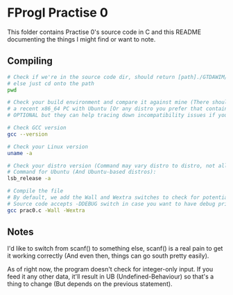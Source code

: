# FProgI Practise 0

This folder contains Practise 0's source code in C and this README documenting the things I might find or want to note.

## Compiling

```bash
# Check if we're in the source code dir, should return [path]./GTDAWIM/FProgI/PR0
# else just cd onto the path
pwd

# Check your build environment and compare it against mine (There should not be problems if yo're using
# a recent x86_64 PC with Ubuntu [Or any distro you prefer that contains GNUs C Compiler]), next steps are
# OPTIONAL but they can help tracing down incompatibility issues if you can't compile the code succesfully

# Check GCC version
gcc --version

# Check your Linux version
uname -a

# Check your distro version (Command may vary distro to distro, not all are based-off Debian!)
# Command for Ubuntu (And Ubuntu-based distros):
lsb_release -a

# Compile the file
# By default, we add the Wall and Wextra switches to check for potential warnings at compile time.
# Source code accepts -DDEBUG switch in case you want to have debug printf()s
gcc prac0.c -Wall -Wextra
```

## Notes

I'd like to switch from scanf() to something else, scanf() is a real pain to get it working correctly (And even then, things can go south pretty easily).

As of right now, the program doesn't check for integer-only input. If you feed it any other data, it'll result in UB (Undefined-Behaviour) so that's a thing
to change (But depends on the previous statement).